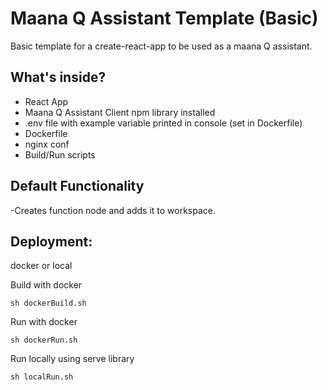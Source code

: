 # Maana Q Assistant Template (Basic)

Basic template for a create-react-app to be used as a maana Q assistant.

## What's inside?

- React App
- Maana Q Assistant Client npm library installed
- .env file with example variable printed in console (set in Dockerfile)
- Dockerfile
- nginx conf
- Build/Run scripts

## Default Functionality

-Creates function node and adds it to workspace.

## Deployment:

docker or local

Build with docker

```
sh dockerBuild.sh
```

Run with docker

```
sh dockerRun.sh
```

Run locally using serve library

```
sh localRun.sh
```
